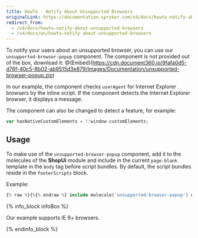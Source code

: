 ```yaml
---
title: HowTo - Notify About Unsupported Browsers
originalLink: https://documentation.spryker.com/v4/docs/howto-notify-about-unsupported-browsers
redirect_from:
  - /v4/docs/howto-notify-about-unsupported-browsers
  - /v4/docs/en/howto-notify-about-unsupported-browsers
---
```


To notify your users about an unsupported browser, you can use our `unsupported-browser-popup` component. The component is not provided out of the box, download it:
@(Embed)(https://cdn.document360.io/9fafa0d5-d76f-40c5-8b02-ab9515d3e879/Images/Documentation/unsupported-browser-popup.zip)

In our example, the component checks `userAgent` for Internet Explorer browsers by the inline script. If the component detects the Internet Explorer browser, it displays a message. 

The component can also be changed to detect a feature, for example:

```PHP
var hasNativeCustomElements = !!window.customElements;
```
## Usage
To make use of the `unsupported-browser-popup` component, add it to the molecules of the **ShopUi** module and include in the current `page-blank` template in the `body` tag before script bundles. By default, the script bundles reside in the `footerScripts` block.

Example:
```PHP
{% raw %}{%{% endraw %} include molecule('unsupported-browser-popup') only {% raw %}%}{% endraw %}
```
{% info_block infoBox %}

Our example supports IE 9+ browsers.

{% endinfo_block %}

